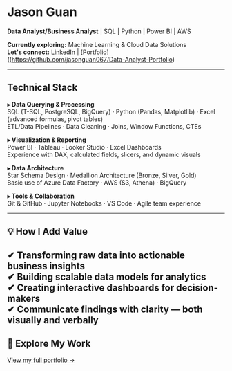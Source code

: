 # Jason Guan

**Data Analyst/Business Analyst** | SQL | Python | Power BI | AWS

**Currently exploring:** Machine Learning & Cloud Data Solutions  
**Let's connect:** [LinkedIn](https://linkedin.com/in/jasonguan067) | [Portfolio]((https://github.com/jasonguan067/Data-Analyst-Portfolio)  

---

## Technical Stack

**▸ Data Querying & Processing**  
SQL (T-SQL, PostgreSQL, BigQuery) · Python (Pandas, Matplotlib) · Excel (advanced formulas, pivot tables)  
ETL/Data Pipelines · Data Cleaning · Joins, Window Functions, CTEs

**▸ Visualization & Reporting**  
Power BI · Tableau · Looker Studio · Excel Dashboards  
Experience with DAX, calculated fields, slicers, and dynamic visuals

**▸ Data Architecture**  
Star Schema Design · Medallion Architecture (Bronze, Silver, Gold)  
Basic use of Azure Data Factory · AWS (S3, Athena) · BigQuery

**▸ Tools & Collaboration**  
Git & GitHub · Jupyter Notebooks · VS Code · Agile team experience

---

## 💡 How I Add Value

✔ Transforming raw data into actionable business insights  
✔ Building scalable data models for analytics  
✔ Creating interactive dashboards for decision-makers  
✔ Communicate findings with clarity — both visually and verbally
---

## 📌 Explore My Work
[View my full portfolio →](https://github.com/jasonguan067/Data-Analyst-Portfolio)
